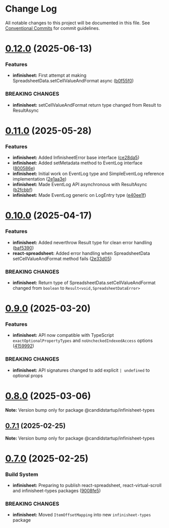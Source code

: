 # Change Log

All notable changes to this project will be documented in this file.
See [Conventional Commits](https://conventionalcommits.org) for commit guidelines.

# [0.12.0](https://github.com/TheCandidStartup/infinisheet/compare/v0.11.0...v0.12.0) (2025-06-13)


### Features

* **infinisheet:** First attempt at making SpreadsheetData.setCellValueAndFormat async ([b0f55f0](https://github.com/TheCandidStartup/infinisheet/commit/b0f55f0eae1f0c0b817a77b13347b99fc7185046))


### BREAKING CHANGES

* **infinisheet:** setCellValueAndFormat return type changed from Result to ResultAsync





# [0.11.0](https://github.com/TheCandidStartup/infinisheet/compare/v0.10.0...v0.11.0) (2025-05-28)


### Features

* **infinisheet:** Added InfinisheetError base interface ([ce28da5](https://github.com/TheCandidStartup/infinisheet/commit/ce28da53a9c3ed61ecaa995168c173f783090e71))
* **infinisheet:** Added setMetadata method to EventLog interface ([800586e](https://github.com/TheCandidStartup/infinisheet/commit/800586e05760a5f82db40d76991bd180ede70d55))
* **infinisheet:** Initial work on EventLog type and SimpleEventLog reference implementation ([2e1aa3e](https://github.com/TheCandidStartup/infinisheet/commit/2e1aa3e23e7df45bf7272603a0909074a0029bd9))
* **infinisheet:** Made EventLog API asynchronous with ResultAsync ([b2fcbbf](https://github.com/TheCandidStartup/infinisheet/commit/b2fcbbf5406fbbe9281cd19956fe4eadb1f27fc4))
* **infinisheet:** Made EventLog generic on LogEntry type ([e40ee1f](https://github.com/TheCandidStartup/infinisheet/commit/e40ee1f1c6646ff3f99071b732ebc96d9ff21489))





# [0.10.0](https://github.com/TheCandidStartup/infinisheet/compare/v0.9.0...v0.10.0) (2025-04-17)


### Features

* **infinisheet:** Added neverthrow Result type for clean error handling ([baf5390](https://github.com/TheCandidStartup/infinisheet/commit/baf539097e6ad38f94bf89b0f580e0a67ab5a023))
* **react-spreadsheet:** Added error handling when SpreadsheetData setCellValueAndFormat method fails ([2e33d05](https://github.com/TheCandidStartup/infinisheet/commit/2e33d05044e95cf4c9b9dbc28f119d797e3b5de8))


### BREAKING CHANGES

* **infinisheet:** Return type of SpreadsheetData.setCellValueAndFormat changed from `boolean` to `Result<void,SpreadsheetDataError>`





# [0.9.0](https://github.com/TheCandidStartup/infinisheet/compare/v0.8.0...v0.9.0) (2025-03-20)


### Features

* **infinisheet:** API now compatible with  TypeScript `exactOptionalPropertyTypes` and `noUncheckedIndexedAccess` options ([4159992](https://github.com/TheCandidStartup/infinisheet/commit/4159992699e50fd85aef9ce86d9910ed084bd573))


### BREAKING CHANGES

* **infinisheet:** API signatures changed to add explicit `| undefined` to optional props





# [0.8.0](https://github.com/TheCandidStartup/infinisheet/compare/v0.7.1...v0.8.0) (2025-03-06)

**Note:** Version bump only for package @candidstartup/infinisheet-types





## [0.7.1](https://github.com/TheCandidStartup/infinisheet/compare/v0.7.0...v0.7.1) (2025-02-25)

**Note:** Version bump only for package @candidstartup/infinisheet-types





# [0.7.0](https://github.com/TheCandidStartup/infinisheet/compare/v0.6.2...v0.7.0) (2025-02-25)


### Build System

* **infinisheet:** Preparing to publish react-spreadsheet, react-virtual-scroll and infinisheet-types packages ([9008fe5](https://github.com/TheCandidStartup/infinisheet/commit/9008fe56dc7e4a09b30048181300b33c7c45ed48))


### BREAKING CHANGES

* **infinisheet:** Moved `ItemOffsetMapping` into new `infinisheet-types` package
